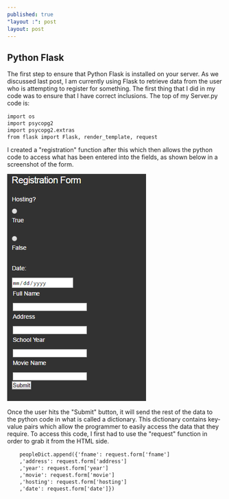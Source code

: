 ```yaml
---
published: true
"layout :": post
layout: post
---
```

## Python Flask

The first step to ensure that Python Flask is installed on your server. As we discussed last post, I am currently using Flask to retrieve data from the user who is attempting to register for something. The first thing that I did in my code was to ensure that I have correct inclusions. The top of my Server.py code is:

	import os
	import psycopg2
	import psycopg2.extras
	from flask import Flask, render_template, request
    
I created a "registration" function after this which then allows the python code to access what has been entered into the fields, as shown below in a screenshot of the form.

![](https://raw.githubusercontent.com/ktracy94/ktracy94.github.io/master/_posts/Capture1.PNG)

Once the user hits the "Submit" button, it will send the rest of the data to the python code in what is called a dictionary. This dictionary contains key-value pairs which allow the programmer to easily access the data that they require. To access this code, I first had to use the "request" function in order to grab it from the HTML side. 

	    peopleDict.append({'fname': request.form['fname']
        ,'address': request.form['address']
        ,'year': request.form['year']
        ,'movie': request.form['movie']
        ,'hosting': request.form['hosting']
        ,'date': request.form['date']})